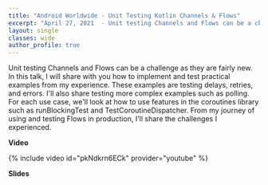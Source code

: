 ```yaml
---
title: "Android Worldwide - Unit Testing Kotlin Channels & Flows"
excerpt: "April 27, 2021  - Unit testing Channels and Flows can be a challenge as they are fairly new. In this talk, I will share with you how to implement and test practical examples from my experience."
layout: single
classes: wide
author_profile: true
---
```


Unit testing Channels and Flows can be a challenge as they are fairly new. In this talk, I will share with you how to implement and test practical examples from my experience. These examples are testing delays, retries, and errors. I'll also share testing more complex examples such as polling. For each use case, we'll look at how to use features in the coroutines library such as runBlockingTest and TestCoroutineDispatcher. From my journey of using and testing Flows in production, I'll share the challenges I experienced.


**Video**

{% include video id="pkNdkrn6ECk" provider="youtube" %}

**Slides**

<script async class="speakerdeck-embed" data-id="565904421204407694d0250c4f867ebf" data-ratio="1.77777777777778" src="//speakerdeck.com/assets/embed.js"></script>
